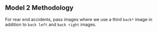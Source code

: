## Model 2 Methodology

For rear end accidents, pass images where we use a third `back*` image in addition to `back left` and `back right` images.